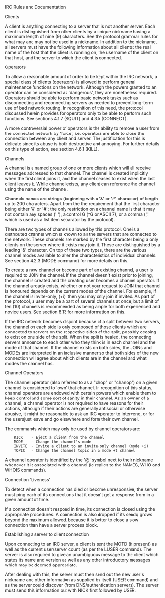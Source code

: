 IRC Rules and Documentation

Clients

   A client is anything connecting to a server that is not another
   server.  Each client is distinguished from other clients by a unique
   nickname having a maximum length of nine (9) characters.  See the
   protocol grammar rules for what may and may not be used in a
   nickname.  In addition to the nickname, all servers must have the
   following information about all clients: the real name of the host
   that the client is running on, the username of the client on that
   host, and the server to which the client is connected.


Operators

   To allow a reasonable amount of order to be kept within the IRC
   network, a special class of clients (operators) is allowed to perform
   general maintenance functions on the network.  Although the powers
   granted to an operator can be considered as 'dangerous', they are
   nonetheless required.  Operators should be able to perform basic
   network tasks such as disconnecting and reconnecting servers as
   needed to prevent long-term use of bad network routing.  In
   recognition of this need, the protocol discussed herein provides for
   operators only to be able to perform such functions.  See sections
   4.1.7 (SQUIT) and 4.3.5 (CONNECT).

   A more controversial power of operators is the ability  to  remove  a
   user  from  the connected network by 'force', i.e. operators are able
   to close the connection between any client and server.   The
   justification for  this  is delicate since its abuse is both
   destructive and annoying.  For further details on this type of
   action, see section 4.6.1 (KILL).


Channels

   A channel is a named group of one or more clients which will all
   receive messages addressed to that channel.  The channel is created
   implicitly when the first client joins it, and the channel ceases to
   exist when the last client leaves it.  While channel exists, any
   client can reference the channel using the name of the channel.

   Channels names are strings (beginning with a '&' or '#' character) of
   length up to 200 characters.  Apart from the the requirement that the
   first character being either '&' or '#'; the only restriction on a
   channel name is that it may not contain any spaces (' '), a control G
   (^G or ASCII 7), or a comma (',' which is used as a list item
   separator by the protocol).

   There are two types of channels allowed by this protocol.  One is a
   distributed channel which is known to all the servers that are
   connected to the network. These channels are marked by the first
   character being a only clients on the server where it exists may join
   it.  These are distinguished by a leading '&' character.  On top of
   these two types, there are the various channel modes available to
   alter the characteristics of individual channels.  See section 4.2.3
   (MODE command) for more details on this.

   To create a new channel or become part of an existing channel, a user
   is required to JOIN the channel.  If the channel doesn't exist prior
   to joining, the channel is created and the creating user becomes a
   channel operator.  If the channel already exists, whether or not your
   request to JOIN that channel is honoured depends on the current modes
   of the channel. For example, if the channel is invite-only, (+i),
   then you may only join if invited.  As part of the protocol, a user
   may be a part of several channels at once, but a limit of ten (10)
   channels is recommended as being ample for both experienced and
   novice users.  See section 8.13 for more information on this.

   If the IRC network becomes disjoint because of a split between two
   servers, the channel on each side is only composed of those clients
   which are connected to servers on the respective sides of the split,
   possibly ceasing to exist on one side of the split.  When the split
   is healed, the connecting servers announce to each other who they
   think is in each channel and the mode of that channel.  If the
   channel exists on both sides, the JOINs and MODEs are interpreted in
   an inclusive manner so that both sides of the new connection will
   agree about which clients are in the channel and what modes the
   channel has.


Channel Operators

   The channel operator (also referred to as a "chop" or "chanop") on a
   given channel is considered to 'own' that channel.  In recognition of
   this status, channel operators are endowed with certain powers which
   enable them to keep control and some sort of sanity in their channel.
   As an owner of a channel, a channel operator is not required to have
   reasons for their actions, although if their actions are generally
   antisocial or otherwise abusive, it might be reasonable to ask an IRC
   operator to intervene, or for the usersjust leave and go elsewhere
   and form their own channel.

   The commands which may only be used by channel operators are:

        KICK    - Eject a client from the channel
        MODE    - Change the channel's mode
        INVITE  - Invite a client to an invite-only channel (mode +i)
        TOPIC   - Change the channel topic in a mode +t channel
   A channel operator is identified by the '@' symbol next to their
   nickname whenever it is associated with a channel (ie replies to the
   NAMES, WHO and WHOIS commands).


Connection 'Liveness'

   To detect when a connection has died or become unresponsive, the
   server must ping each of its connections that it doesn't get a
   response from in a given amount of time.

   If a connection doesn't respond in time, its connection is closed
   using the appropriate procedures.  A connection is also dropped if
   its sendq grows beyond the maximum allowed, because it is better to
   close a slow connection than have a server process block.


Establishing a server to client connection

   Upon connecting to an IRC server, a client is sent the MOTD (if
   present) as well as the current user/server count (as per the LUSER
   command).  The server is also required to give an unambiguous message
   to the client which states its name and version as well as any other
   introductory messages which may be deemed appropriate.

   After dealing with this, the server must then send out the new user's
   nickname and other information as supplied by itself (USER command)
   and as the server could discover (from DNS/authentication servers).
   The server must send this information out with NICK first followed by
   USER.